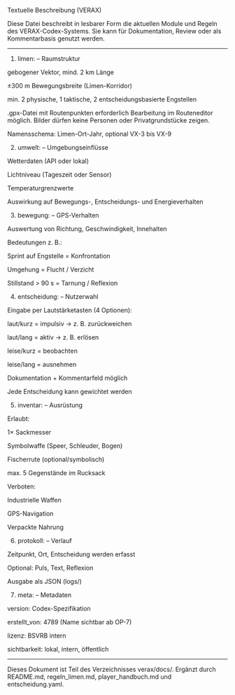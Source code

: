 Textuelle Beschreibung (VERAX)

Diese Datei beschreibt in lesbarer Form die aktuellen Module und Regeln des VERAX-Codex-Systems. Sie kann für Dokumentation, Review oder als Kommentarbasis genutzt werden.

---

1. limen: – Raumstruktur

gebogener Vektor, mind. 2 km Länge

±300 m Bewegungsbreite (Limen-Korridor)

min. 2 physische, 1 taktische, 2 entscheidungsbasierte Engstellen

.gpx-Datei mit Routenpunkten erforderlich
Bearbeitung im Routeneditor möglich. Bilder dürfen keine Personen oder Privatgrundstücke zeigen.

Namensschema: Limen-Ort-Jahr, optional VX-3 bis VX-9


2. umwelt: – Umgebungseinflüsse

Wetterdaten (API oder lokal)

Lichtniveau (Tageszeit oder Sensor)

Temperaturgrenzwerte

Auswirkung auf Bewegungs-, Entscheidungs- und Energieverhalten


3. bewegung: – GPS-Verhalten

Auswertung von Richtung, Geschwindigkeit, Innehalten

Bedeutungen z. B.:

Sprint auf Engstelle = Konfrontation

Umgehung = Flucht / Verzicht

Stillstand > 90 s = Tarnung / Reflexion



4. entscheidung: – Nutzerwahl

Eingabe per Lautstärketasten (4 Optionen):

laut/kurz = impulsiv → z. B. zurückweichen

laut/lang = aktiv → z. B. erlösen

leise/kurz = beobachten

leise/lang = ausnehmen


Dokumentation + Kommentarfeld möglich

Jede Entscheidung kann gewichtet werden


5. inventar: – Ausrüstung

Erlaubt:

1× Sackmesser

Symbolwaffe (Speer, Schleuder, Bogen)

Fischerrute (optional/symbolisch)

max. 5 Gegenstände im Rucksack


Verboten:

Industrielle Waffen

GPS-Navigation

Verpackte Nahrung



6. protokoll: – Verlauf

Zeitpunkt, Ort, Entscheidung werden erfasst

Optional: Puls, Text, Reflexion

Ausgabe als JSON (logs/)


7. meta: – Metadaten

version: Codex-Spezifikation

erstellt_von: 4789 (Name sichtbar ab OP-7)

lizenz: BSVRB intern

sichtbarkeit: lokal, intern, öffentlich



---

Dieses Dokument ist Teil des Verzeichnisses verax/docs/. Ergänzt durch README.md, regeln_limen.md, player_handbuch.md und entscheidung.yaml.
